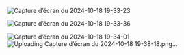 ![Capture d’écran du 2024-10-18 19-33-23](https://github.com/user-attachments/assets/974afbcb-5206-40af-a3a5-922fab03dd11)

![Capture d’écran du 2024-10-18 19-33-36](https://github.com/user-attachments/assets/e0eb6eb8-1f3d-49f0-a540-cec7d88b77f0)

![Capture d’écran du 2024-10-18 19-34-01](https://github.com/user-attachments/assets/de298106-9bac-48c2-8094-720b4cd8d46c)
![Uploading Capture d’écran du 2024-10-18 19-38-18.png…]()
